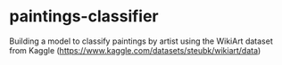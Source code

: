 # paintings-classifier
Building a model to classify paintings by artist using the WikiArt dataset from
Kaggle (https://www.kaggle.com/datasets/steubk/wikiart/data)